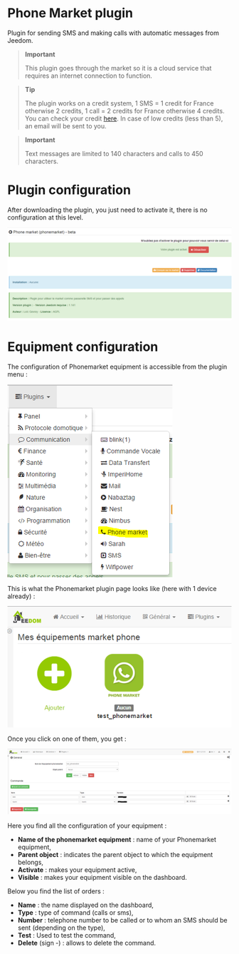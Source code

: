 # Phone Market plugin

Plugin for sending SMS and making calls with automatic messages from Jeedom.

> **Important**
>
> This plugin goes through the market so it is a cloud service that requires an internet connection to function.

> **Tip**
>
> The plugin works on a credit system, 1 SMS = 1 credit for France otherwise 2 credits, 1 call = 2 credits for France otherwise 4 credits. You can check your credit [here](https://market.jeedom.com/index.php?v=d&p=profils#services). In case of low credits (less than 5), an email will be sent to you.

> **Important**
>
> Text messages are limited to 140 characters and calls to 450 characters.

# Plugin configuration 

After downloading the plugin, you just need to activate it, there is no configuration at this level.

![phonemarket1](./images/phonemarket1.PNG)

# Equipment configuration 

The configuration of Phonemarket equipment is accessible from the plugin menu :

![phonemarket2](./images/phonemarket2.PNG)

This is what the Phonemarket plugin page looks like (here with 1 device already) :

![phonemarket3](./images/phonemarket3.PNG)

Once you click on one of them, you get :

![phonemarket4](./images/phonemarket4.PNG)

Here you find all the configuration of your equipment :

-   **Name of the phonemarket equipment** : name of your Phonemarket equipment,
-   **Parent object** : indicates the parent object to which the equipment belongs,
-   **Activate** : makes your equipment active,
-   **Visible** : makes your equipment visible on the dashboard.

Below you find the list of orders :

-   **Name** : the name displayed on the dashboard,
-   **Type** : type of command (calls or sms),
-   **Number** : telephone number to be called or to whom an SMS should be sent (depending on the type),
-   **Test** : Used to test the command,
-   **Delete** (sign -) : allows to delete the command.
